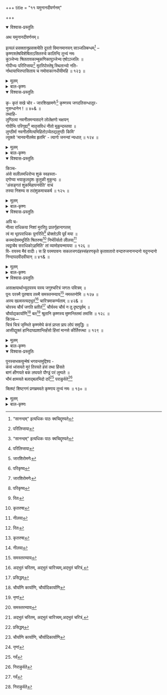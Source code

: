 +++
title = "११ यमुनानदीवर्णनम्"

+++

<details open><summary>विश्वास-प्रस्तुतिः</summary>

अथ यमुनानदीवर्णनम्॥

इत्यलं प्रसक्तानुप्रसक्त्येति दूरतो विमानमानयन् साञ्जलिबन्धम्[^154] –   
कृष्णाश्लेषविशेषिताऽसितरुचे कालिन्दि तुभ्यं नमः   
कुञ्जेभ्यः श्रिततावकाम्बुकणिकापुञ्जेभ्य एषोऽञ्जलिः ॥   
गोपीभ्यः परिरिप्सया[^155] मुररिपोस्तेषु स्थिताभ्यो नति-   
र्नाथायाभिरुपासिताय च नमोवाकानधीयीमहि ॥ १२३ ॥

[^154]:
     “सानन्दम्” इत्यधिकः पाठः क्वचिद्दृश्यते


[^155]:
     परिलिप्सया
</details>

<details><summary>मूलम्</summary>

अथ यमुनानदीवर्णनम्॥

इत्यलं प्रसक्तानुप्रसक्त्येति दूरतो विमानमानयन् साञ्जलिबन्धम्[^154] –   
कृष्णाश्लेषविशेषिताऽसितरुचे कालिन्दि तुभ्यं नमः   
कुञ्जेभ्यः श्रिततावकाम्बुकणिकापुञ्जेभ्य एषोऽञ्जलिः ॥   
गोपीभ्यः परिरिप्सया[^155] मुररिपोस्तेषु स्थिताभ्यो नति-   
र्नाथायाभिरुपासिताय च नमोवाकानधीयीमहि ॥ १२३ ॥

[^154]:
     “सानन्दम्” इत्यधिकः पाठः क्वचिद्दृश्यते


[^155]:
     परिलिप्सया
</details>

<details><summary>बाल-कृष्णः</summary>

अथ यमुनावर्णनमाक्षिपति - इतीति । इत्येवमुक्त्वा प्रसक्तस्य प्रकृतस्य गुर्जर- देशवर्णनस्य अनुप्रसक्त्या तत्रत्यपुरुषाणामुत्तमाधमत्वनिरूपणेन, अलं पर्याप्तम् इत्युक्त्वा दूरतो दूरं विमानमानयन् अञ्जलिबन्धेन करसम्पुटेन सहितं यथा तथा प्राहेति ।

कृष्णेति । हे कालिन्दि यमुने श्रीकृष्णाष्टनायिकानामन्यतमे च कृष्णस्य य आश्लेषः जलविहाररूपः आलिङ्गनं च तेन विशेषिता वर्द्धिता कृष्णवर्णा असिता रुक् कान्तिर्यस्यास्तस्यै तुभ्यं नमः । तथा श्रिताः संलग्नाः तव इमे तावकास्त्वदीया इत्यर्थः । युष्मच्छब्दात् " तस्येदम्" इत्यर्थेऽणि “तवक - ममकावेकवचने" इति तवकादेशः । अम्बुकणिकानां जलकणानां पुञ्जा राशयो येषु तेभ्यः कुञ्जेभ्यः लतागृहेम्यः “निकुञ्ज - कुञ्जौ वा क्लीबे लतादिपिहितोदरे " इत्यमरः । एषः मया क्रियमाणः अञ्जलिः नमस्काररूपः, अस्तु इति शेषः । अपि च मुरस्य मुरनामकदैत्यस्य रिपोः शत्रोः श्रीकृष्णस्य परिरिप्सया आलिङ्गनेच्छया, परिपूर्वकाद्रभेः सन्नन्तादकारप्रत्ययः । “सनि मी मा घुरभ - लभ" इत्यादिना इसादेशः । तेषु कुञ्जेषु स्थिताभ्यः गोपीभ्यः नतिर्नमस्कारः । किञ्च आभिर्गोपस्त्रीभिः उपासिताय पूजिताय नाथाय श्रीकृष्णाय नमोवाकान् नमस्कारोक्तीः अधीयीमहि पुनः पुनरुच्चारयामः 'इङ् अध्ययने' इत्यस्मादधिपूर्वाद् विधिलिङयुत्तमपुरुषबहुवचनम् ॥ १२३ ॥
</details>

<details open><summary>विश्वास-प्रस्तुतिः</summary>

कृ- कृतं सखे चोर - जारशिखामणेः[^156] कृष्णस्य जगदतिसन्धातुर-   
नुसन्धानेन ! ॥ ४०& ॥   
तथाहि-   
लुण्ठित्वा नवनीतमन्यसदने लोलेक्षणो भक्षयन्   
गोपीभिः परिगृह्य[^157] मातृसविधं नीतो मुकुन्दस्तया ॥   
लुण्ठीर्मा नवनीतमित्यभिहितोऽप्येतद्यलुण्ठीः किमि'   
त्युक्तो 'मानवनीतमेव हृतमि' - त्यागो जनन्यां न्यधात् ॥ १२४ ॥

[^156]:
     जारशिरोमणेः


[^157]:
     परिकृष्य
</details>

<details><summary>मूलम्</summary>

कृ- कृतं सखे चोर - जारशिखामणेः[^156] कृष्णस्य जगदतिसन्धातुर-   
नुसन्धानेन ! ॥ ४०& ॥   
तथाहि-   
लुण्ठित्वा नवनीतमन्यसदने लोलेक्षणो भक्षयन्   
गोपीभिः परिगृह्य[^157] मातृसविधं नीतो मुकुन्दस्तया ॥   
लुण्ठीर्मा नवनीतमित्यभिहितोऽप्येतद्यलुण्ठीः किमि'   
त्युक्तो 'मानवनीतमेव हृतमि' - त्यागो जनन्यां न्यधात् ॥ १२४ ॥

[^156]:
     जारशिरोमणेः


[^157]:
     परिकृष्य
</details>

<details><summary>बाल-कृष्णः</summary>

कृतमिति । हे सखे विश्वावसो, चोर-जारशिखामणेः चोराणां जाराणां चाग्रेसरस्येत्यर्थः । अत एव जगतः तत्स्थलोकस्य अतिसन्धातुर्वञ्चयितुः । यद्वा जगतः अति अत्यन्तं सन्धानम् उत्पत्तिः पालनं च अतिसन्धानं लयश्च तत्त्रितयकर्तुः, अनुसन्धानेन संस्तवनेन कृतम् अलं पर्याप्तमित्यर्थः । पक्षे कृतं त्वयैतच्छोभनं कृतमिति वार्थः । "कृतं युगेऽलमर्थे स्याद्विहिते हिंसिते त्रिषु" इति मेदिनीकोशात् कृतमित्यस्यालमर्थत्वात् ॥ ४०& ॥

तथेति । चोर-जारशिखामणित्वमेवोपपादयति-

लुण्ठित्वेति । अयं मुकुन्दः श्रीकृष्णः अन्यसदने परकीयगृहे, नवनीतं लुण्ठित्वा चोरयित्वा अत एव लोले चौर्यभयाच्चञ्चले ईक्षणे नयने यस्य तथाभूतः सन् भक्षयन् खादन्, अत एव च गोपीभिर्गोपस्त्रीभिः परिगृह्य कृष्णागमाप्रतीक्षया गूढं स्थित्वा नवनीतचौर्यसमये धृत्वेत्यर्थः । मातुर्यशोदायाः सविधं समीपं “समीपे निकटा- सन्न-सन्निकृष्ट-सनीडवत् । सदेशाभ्याश - सविध" इत्यमरः । नीतः प्रापितः । तदेति शेषः । तया यशोदया 'नवनीतं मा लुण्ठीः मा चोरय,' इति पूर्वमिति शेषः । अभिहितः उक्तोऽपि, एतन्नवनीतं किं कुतो व्यलुण्ठीः अचूचुरः ?' इत्युक्तप्रकारेण उक्तः मात्रा पृष्टः सन् 'मानवनीतमेव हृतं न तु नवनीतम्' नवनीतस्य मनुष्यकर्तृत्वादिति भावः । इत्युक्तप्रकारेण, आगोऽपराधं “आगोऽपराधं मन्तुश्च” इत्यमरः । जनन्यां मातरि यशोदायामेव न्यधात् स्थापितवान् । दधातेर्लुङि - "गा- ति-स्था-घु - " इति सिचो लुक् । श्लेषालङ्कारः ॥ १२४ ॥ [ अम्ब, त्वमेव अवदः खलु, “अलुण्ठीः मानवनीतम्” इति. तथैव अहमकरवम् । मम को दोषः?” इति कृष्णः वदति? पाठशोधकस्य टिप्पणी]
</details>

<details open><summary>विश्वास-प्रस्तुतिः</summary>

किञ्च-   
अंसे सलीलमधिरोप्य शुकं स्वहस्ता-   
द्गोप्या भयाकुलदृशः कुतुकी मुकुन्दः ॥   
'अंसङ्गतं शुकमिहापनयेति' वाचं   
तस्या निशम्य स तदंशुकमाचकर्ष ॥ १२५ ॥
</details>

<details><summary>मूलम्</summary>

किञ्च-   
अंसे सलीलमधिरोप्य शुकं स्वहस्ता-   
द्गोप्या भयाकुलदृशः कुतुकी मुकुन्दः ॥   
'अंसङ्गतं शुकमिहापनयेति' वाचं   
तस्या निशम्य स तदंशुकमाचकर्ष ॥ १२५ ॥
</details>

<details><summary>बाल-कृष्णः</summary>

अंसे इति । किञ्च अयं मुकुन्दः श्रीकृष्णः कुतकी कौतुकयुक्तः सन् भयेन कृष्णभीत्या आकुले दृशौ यस्यास्तस्याः कस्याश्चिद् गोप्याः अंसे स्कन्धे “स्कन्धो भुजशिरोऽंसो स्त्री" इत्यमरः । लीलया क्रीडया सहितं सलीलं यथा स्यात्तथा स्वहस्तान्निजकरेण शुकं कीरम् अधिरोप्य स्थापयित्वा पुनः ' अंसं स्कन्धं गतं शुकं पक्षे 'अं' इत्यक्षरेण सङ्गतं शुकं = अंशुक वस्त्रं च इह साम्प्रतम् अपनय दूरीकुरु' इति तस्या गोप्याः वाचं निशम्य श्रुत्वा तस्याः गोप्याः अंशुकं वस्त्रं, आचकर्ष अपहृतवान् ॥। १२५ ॥
</details>

<details open><summary>विश्वास-प्रस्तुतिः</summary>

अपि च-   
नीत्वा राधिकया निशां मुररिपुः प्रातर्गृहानागतस्   
 त्वं मा भूरपराधिकः पुनरिति[^158] प्रोक्तोऽपि पूर्वं मया ॥   
 कस्मादेवमभूरिति श्रितरुषा[^159] निर्भर्त्सितो लीलया[^160]   
 त्वद्वाचैव सराधिकोऽहमिति' तां व्यामोहयन्मायया ॥ १२६ ॥   
 वि॰ वयस्य मैवं वादीः। स हि परमपावनः सकलजगदंहस्संहरणकृते कृतावतारो वन्दारुजनानन्दनो यदुनन्दनो निन्दापदवीदवीयान् ॥ ४१& ॥

[^158]:
     रितः


[^159]:
     कृतरुषा


[^160]:
     नीलया
</details>

<details><summary>मूलम्</summary>

अपि च-   
नीत्वा राधिकया निशां मुररिपुः प्रातर्गृहानागतस्   
 त्वं मा भूरपराधिकः पुनरिति[^158] प्रोक्तोऽपि पूर्वं मया ॥   
 कस्मादेवमभूरिति श्रितरुषा[^159] निर्भर्त्सितो लीलया[^160]   
 त्वद्वाचैव सराधिकोऽहमिति' तां व्यामोहयन्मायया ॥ १२६ ॥   
 वि॰ वयस्य मैवं वादीः। स हि परमपावनः सकलजगदंहस्संहरणकृते कृतावतारो वन्दारुजनानन्दनो यदुनन्दनो निन्दापदवीदवीयान् ॥ ४१& ॥

[^158]:
     रितः


[^159]:
     कृतरुषा


[^160]:
     नीलया
</details>

<details><summary>बाल-कृष्णः</summary>

नीत्वेति । अपि च राधिकया सह निशां रात्रिं नीत्वा निशावसानपर्यन्तं तामुपभुज्येत्यर्थः । मुररिपुः श्रीकृष्णोऽयं प्रातः प्रातःकाले, गृहान् स्वगृहं "गृहाः पुंसि च भूम्न्येव निकाय्य-निलयालयाः" इत्यमराद् गृहशब्दस्य पुंस्त्वं नित्यं बहुवचनत्वं च । आगतः प्राप्तः सन् श्रिता प्राप्ता रुट् क्रोधो यस्यास्तया यशोदयेति शेषः । त्वम् अपराधः परगृहगमनादिरूपोऽस्यास्तीति अपराधी स एवापराधिकः अपराधकर्तेति यावत् । अपगता राधिका यस्मात्तथाभूतश्च मा भूः इति एवं पूर्व मया प्रोक्तोऽपि, कथितोपि, पुनः एवमपराधिकः कस्मात् कारणाद् अभूः जातोसि ?' इति लीलया बहिः क्रोधप्रदर्शनेऽपि मनसि पुत्रवात्सल्यरूपया । करणे तृतीया । निर्भत्सितः सक्रोधमधिक्षिप्तोऽपि, 'भो मातः । त्वद्वाचैव 'अपराधिको मा भूः' इति तव वाण्यैव अहं सराधिकः राधया सहितः जातः' इति तां मातरं यशोदां मायया तदुक्तार्थापह्नव रूपया, अघटितघटनापटीयस्या वा व्यामोहयन् मोहितवान् । अत्र 'लुण्ठित्वा नव- नीत--' इत्यादिश्लोकत्रयेऽपि एकस्यैव वाक्यस्य श्लेषेणान्यार्थकरणादभङ्गश्लेषवक्रोक्तिरलङ्कारः । तदुक्तम् — “ यदुक्तमन्यथा वाक्यमन्यथान्येन योज्यते । श्लेषेण काक्वा वा ज्ञेया सा वक्रोक्तिस्तथा द्विधा " इति ॥ १२६ ॥

एवं कृशानूक्तं दूषणं श्रुत्वा निर्विण्णो विश्वावसुराह - वयस्येति । हे वयस्य कृशानो एवं 'लुण्ठित्वा नवनीत-' इत्यादिप्रकारं दूषणं मा वादीः नोच्चारय । हि यस्मात् कारणात् परमपावनः अत्यन्तपवित्रः, अत एव सकलजगतः अंहसां पापानां संहरणकृते विनाशार्थे, कृतः धृतः अवतारो येन सः वन्दारून् स्तोतॄन् नमस्कर्तृन् वा 'वदि अभिवादन - स्तुत्योः' इत्यस्मात् " शू- वन्द्योरारुः" इति आरुप्रत्ययः । ‘वन्दारुरभिवादके' इत्यमरश्च । जनानानन्दयतीति तथाभूतः सः यदुनन्दनः श्रीकृष्णः, निन्दापदव्याः निन्दारूपमार्गस्य दवीयान् दूरे वर्तमानः अस्तीति शेषः । दवीयानित्यत्र दूरशब्दादीयसुनि " स्थूल - दूर - युव-ह्रस्व -" इत्यादिना रकारलोपः । 'दू' इत्यस्य गुणादेशश्च ॥ ४१& ॥
</details>

<details open><summary>विश्वास-प्रस्तुतिः</summary>

असत्क्षयार्थाभ्युदयस्य यस्य जगुश्चरित्रं जगतः पवित्रम् ॥   
पुनः परस्मै पुरुषाय तस्मै समस्तनम्याय[^161] नमस्तनोमि ॥ १२७ ॥   
अस्य खल्वस्त्यद्भुतं[^162] चारित्रमाकर्ण्यताम् ॥ ४२& ॥   
चोरस्य चौर्यं जगति प्रतीतं[^163] चौर्यस्य चौर्य न तु दृष्टपूर्वम् ॥   
चौर्याद्यकार्याणि[^164] बत[^165] श्रुतानि कृष्णस्य मुष्णन्तितमां तमांसि ॥ १२८ ॥   
किञ्च—   
चित्रं चित्रं जृम्भिते कृष्णमेघे कंसं प्राप्ता प्राप लोपं समृद्धिः ॥   
आसीद्युक्तं हानिदाघप्रशान्तिर्हंसो हिंसां मानसे कीर्तिरुत्था ॥ १२९ ॥

[^161]:
     समस्तरम्याय


[^162]:
    अद्भुतं चरितम्, अद्भुतं चारित्र्यम्,अद्भुतं चरित्रं,


[^163]:
     प्रसिद्धम्


[^164]:
     चौर्याणि कार्याणि, चौर्यादिकार्याणि


[^165]:
     नृणां
</details>

<details><summary>मूलम्</summary>

असत्क्षयार्थाभ्युदयस्य यस्य जगुश्चरित्रं जगतः पवित्रम् ॥   
पुनः परस्मै पुरुषाय तस्मै समस्तनम्याय[^161] नमस्तनोमि ॥ १२७ ॥   
अस्य खल्वस्त्यद्भुतं[^162] चारित्रमाकर्ण्यताम् ॥ ४२& ॥   
चोरस्य चौर्यं जगति प्रतीतं[^163] चौर्यस्य चौर्य न तु दृष्टपूर्वम् ॥   
चौर्याद्यकार्याणि[^164] बत[^165] श्रुतानि कृष्णस्य मुष्णन्तितमां तमांसि ॥ १२८ ॥   
किञ्च—   
चित्रं चित्रं जृम्भिते कृष्णमेघे कंसं प्राप्ता प्राप लोपं समृद्धिः ॥   
आसीद्युक्तं हानिदाघप्रशान्तिर्हंसो हिंसां मानसे कीर्तिरुत्था ॥ १२९ ॥

[^161]:
     समस्तरम्याय


[^162]:
    अद्भुतं चरितम्, अद्भुतं चारित्र्यम्,अद्भुतं चरित्रं,


[^163]:
     प्रसिद्धम्


[^164]:
     चौर्याणि कार्याणि, चौर्यादिकार्याणि


[^165]:
     नृणां
</details>

<details><summary>बाल-कृष्णः</summary>

निन्दापदवीदवीयस्त्वमेवोपपादयति- असदिति । असतां पापानां दैत्यादीनां क्षयो नाश एवार्थो मुख्यं प्रयोजनं यस्य तादृशः अभ्युदय उत्पत्तिर्यस्य तथाभूतस्य यस्य श्रीकृष्णस्य जगतः पवित्रं पावित्र्यावहं चरित्रं कंसवधादिरूपं न तु त्वदुपपादितं चौर्यादिरूपमेव, जगुः गायन्ति स्म । ज्ञानिन इति शेषः । तस्मै परस्मै देहेन्द्रियादिसङ्घात् परस्मै पुरुषाय, अत एव समस्तानां सकललोकानां नम्याय नमस्कर्तुं योग्याय, पुनः नमः नमस्कारं तनोमि करोमि ॥ १२७ ॥

अस्येति । अस्य श्रीकृष्णस्य अत्यद्भुतमतीवाश्चर्यजनकं चारित्रमाकर्ण्यतां श्रूयतां

खलु ॥ ४२& ॥

अत्यद्भुतत्वमेव विवृणोति — चोरस्येति । चोरस्य, कर्तरि षष्ठी । चोरकर्तृकमित्यर्थः । चौर्यकर्म जगति प्रतीतमनुभूतं प्रसिद्धं वा । परन्तु चौर्यस्य अत्रापि पूर्ववदेव षष्ठी । चौर्ये चोरकर्म तु, दृष्टपूर्वं पूर्वं दृष्टं न । इदमुपलक्षणम् । तेन श्रुतपूर्वमपि नेत्यर्थः । परं च कृष्णस्य चौर्यं नवनीतादेः आद्यं प्रधानं येषु तानि कार्याणि गोवर्धनोद्धरणादीनि श्रुतानि आकर्णितानि सन्ति, तमांसि पापानि मुष्णन्तितमामतिशयेन चोरयन्ति । अत्रातिशयार्थे तमप् । ततश्च " किमेत्तिङव्यय - " इत्यादिना आमुः । बतेत्याश्चर्ये ॥ १२८ ॥

चित्रमिति । कृष्ण एव मेघस्तस्मिन् पक्षे कृष्णे नीलवर्णे मेघे इति च, जृम्भिते उत्पन्ने सति, हानिदस्य लोकविनाशकरस्य अघनाम्नो दैत्यस्य प्रशान्तिर्नाशः, पक्षे 'हा' इत्यानन्दे । निदाघस्य ग्रीष्मऋतोश्च शान्तिः प्रशमः " ग्रीष्म उष्मकः । निदाघ उष्णोपगमः” इत्यमरः । आसीत् । तथा हंसो बकासुरः पक्षे हंसः पक्षी च, हिंसां नाशं धातूनामनेकार्थत्वात्, मानसे मानससरोवरे हिंसां गतिं च प्राप्तः । हंसानां वर्षाकाले मानससरोवरगमनं प्रसिद्धम् । अत्र मुद्रितपुस्तकटीकायां 'वार्षिकावसरस्य हंसहिंसाकारणत्वं प्रसिद्धम्' इति सिद्धान्तितं दृश्यते, परं तत्प्रमादविलसितम् । अत एव तस्यैव पुस्तकस्य टिप्पणीकारेण 'हंसास्तावन्मानसे सरसि निवसन्ति, तत्रान्यर्तुषु हिमबाहुल्यात् हिमस्य च हंसानां रोगहेतुत्वाद् अष्टौ मासानन्यत्रोषित्वा वर्षागमे हंसा मानसं गच्छन्ति, तस्माद्वर्षाकालस्य हंसहिंसाकारणत्वं न, प्रत्युत बलपुष्ट्यादिहेतुत्वमेव ' इति प्राचीनसत्कविप्रसिद्धिपुरस्कारेण तत्खण्डितं तदेव युक्तमिति कोविदा अवगच्छन्तु । कीर्तिर्यशः पङ्कश्च“कीर्तिर्यशसि कर्दमे " इति विश्वः । उत्था उत्पन्ना इति यत् तत्, सर्वं युक्तं, परं च कंसं कंसनामकमसुरं, पक्षे कम् उदकं प्रति “कं वारिणि च मूर्ध- नि” इत्यमरः । प्राप्ता उत्पन्ना पक्षे सम्प्राप्तेति छेदः । समृद्धिः लोपं विनाशं प्राप, यद्वा कृष्णरूपे मेघे उदिते कं पुरुषं प्राप्ता समृद्धिर्लोपं प्राप इति काकुः । अपि तु कस्यापि समृद्धिः लोपं न प्रापेत्यर्थः । एतदेव चित्रं चित्रं परममाश्चर्यमित्यर्थः । अत्र श्लोकद्वयेऽपि विरोधालङ्कारः । अत्र तु श्लेषानुगत इति विशेषः ॥ १२९ ॥
</details>

<details open><summary>विश्वास-प्रस्तुतिः</summary>

पुनस्सभक्त्युन्मेषं भगवन्तमुद्दिश्य -   
कंसं ध्वंसयते मुरं तिरयते हंसं तथा हिंसते   
बाणं क्षीणयते बकं लघयते पौण्ड्रं परं लुम्पते ॥   
भौमं क्षामयते बलाद्बलभिदो दर्पं[^166] पराकुर्वते[^167]

[^166]:
     गर्वं


क्लिष्टं शिष्टगणं प्रणम्रमवते कृष्णाय तुभ्यं नमः ॥ १३० ॥

[^167]:
     निराकुर्वते
</details>

<details><summary>मूलम्</summary>

पुनस्सभक्त्युन्मेषं भगवन्तमुद्दिश्य -   
कंसं ध्वंसयते मुरं तिरयते हंसं तथा हिंसते   
बाणं क्षीणयते बकं लघयते पौण्ड्रं परं लुम्पते ॥   
भौमं क्षामयते बलाद्बलभिदो दर्पं[^166] पराकुर्वते[^167]

[^166]:
     गर्वं


क्लिष्टं शिष्टगणं प्रणम्रमवते कृष्णाय तुभ्यं नमः ॥ १३० ॥

[^167]:
     निराकुर्वते
</details>

<details><summary>बाल-कृष्णः</summary>

पुनरिति । पुनः भक्त्युन्मेषेण भक्तिविकासेन सहितं यथा तथा भगवन्तं श्रीकृष्णम् उद्दिश्य, आहेति शेषः ।

कंसमिति । कंसमेतदाख्यदैत्यं ध्वंसयते सिंहासनादधो निपात्य मारयते, चतुर्थ्यन्तमेतत् । एवमग्रेऽप्यूह्यम् । मुरं दैत्यं च तिरयते तिरोहितमदृश्यं कुर्वते, तथा हंसमसुरं हिंसते नाशयते, बाणं बाणासुरं क्षीणयते अष्टनवत्यधिकनवशतभुजच्छेदनेन क्षीणशरीरं कुर्वते, न तु विनाशयते इत्यर्थः । तस्य प्रह्लादान्वयजत्वात् । तदन्वयस्य च भगवतोऽवध्यवरप्राप्तत्वात् । तथा बकं दैत्यं लघयते लघूकुर्वते विनाशयते इत्यर्थः । पौण्ड्रं परं शत्रुभूतं लुम्पते हन्त्रे, भूमेरपत्यं भौमस्तमसुरं क्षामयते तद्वधकर्त्रे इत्यर्थः । तथा बलभिदिन्द्रस्तस्य दर्पं गर्वं, बलात् हठात् पराकुर्वते निवारयित्रे । अपि च क्लिष्टं दैत्यत्रासात् संसारक्लेशाद्वा त्रस्तं शिष्टगणं सज्जनसमूहं, अत एव प्रकर्षेण नम्रं शरणागतम् अवते रक्षते, तुभ्यं कृष्णाय नमः अस्तु ॥१३०॥
</details>



